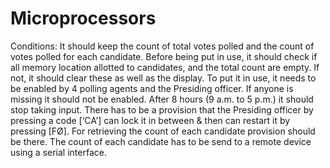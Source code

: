 # Microprocessors
Conditions:
It should keep the count of total votes polled and the count of votes polled for each candidate.
Before being put in use, it should check if all memory location allotted to candidates, and
the total count are empty. If not, it should clear these as well as the display. To put it in
use, it needs to be enabled by 4 polling agents and the Presiding officer. If anyone is
missing it should not be enabled. After 8 hours (9 a.m. to 5 p.m.) it should stop taking
input. There has to be a provision that the Presiding officer by pressing a code [‘CA’] can
lock it in between & then can restart it by pressing [FØ]. For retrieving the count of each
candidate provision should be there. The count of each candidate has to be send to a
remote device using a serial interface.
